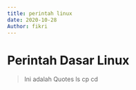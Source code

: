 ```yaml
---
title: perintah linux
date: 2020-10-28
Author: fikri 
---
```

# Perintah Dasar Linux
> Ini adalah Quotes
ls
cp
cd
